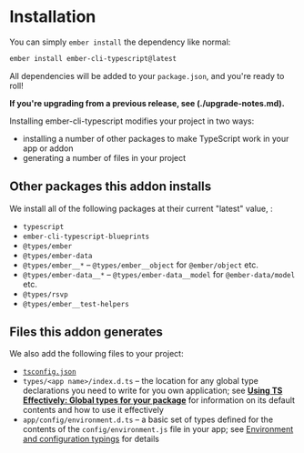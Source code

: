 # Installation

You can simply `ember install` the dependency like normal:

```bash
ember install ember-cli-typescript@latest
```

All dependencies will be added to your `package.json`, and you're ready to roll!

**If you're upgrading from a previous release, see (./upgrade-notes.md).**

Installing ember-cli-typescript modifies your project in two ways:

* installing a number of other packages to make TypeScript work in your app or addon
* generating a number of files in your project

## Other packages this addon installs

We install all of the following packages at their current "latest" value, :

* `typescript`
* `ember-cli-typescript-blueprints`
* `@types/ember`
* `@types/ember-data`
* `@types/ember__*` – `@types/ember__object` for `@ember/object` etc.
* `@types/ember-data__*` – `@types/ember-data__model` for `@ember-data/model` etc.
* `@types/rsvp`
* `@types/ember__test-helpers`

## Files this addon generates

We also add the following files to your project:

* [`tsconfig.json`](https://www.typescriptlang.org/docs/handbook/tsconfig-json.html)
* `types/<app name>/index.d.ts` – the location for any global type declarations you need to write for you own application; see [**Using TS Effectively: Global types for your package**](https://github.com/typed-ember/ember-cli-typescript/tree/3a434def8b8c8214853cea0762940ccedb2256e8/docs/getting-started/docs/ts/using-ts-effectively/README.md#global-types-for-your-package) for information on its default contents and how to use it effectively
* `app/config/environment.d.ts` – a basic set of types defined for the contents of the `config/environment.js` file in your app; see [Environment and configuration typings](installation.md#environment-and-configuration-typings) for details

